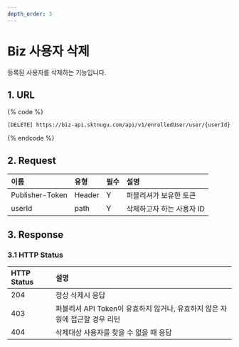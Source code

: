 ```yaml
---
depth_order: 3
---
```


# Biz 사용자 삭제

등록된 사용자를 삭제하는 기능입니다.

## 1. URL

{% code %}
```text
[DELETE] https://biz-api.sktnugu.com/api/v1/enrolledUser/user/{userId}
```
{% endcode %}

## 2. Request

| 이름              | 유형     | 필수    | 설명              |
|:----------------|:-------|:------|:----------------|
| Publisher-Token | Header | Y     | 퍼블리셔가 보유한 토큰    |
| userId          | path   | Y     | 삭제하고자 하는 사용자 ID |

## 3. Response

### 3.1 HTTP Status

| HTTP Status | 설명                                              |
|:------------|:------------------------------------------------|
| 204         | 정상 삭제시 응답                                       |
| 403         | 퍼블리셔 API Token이 유효하지 않거나, 유효하지 않은 자원에 접근할 경우 리턴 |
| 404         | 삭제대상 사용자를 찾을 수 없을 때 응답                          |

